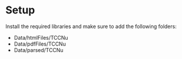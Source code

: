 # Setup
Install the required libraries and make sure to add the following folders:
- Data/htmlFiles/TCCNu
- Data/pdfFiles/TCCNu
- Data/parsed/TCCNu